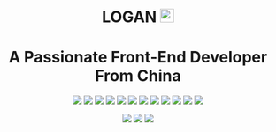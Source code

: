 <div align="center">
<h1 height="200px" align="center">LOGAN <img src="https://cdn.jsdelivr.net/gh/MaleWeb/picture/images/techblog/hi.gif" width="25"></h1>
<h1 align="center">A Passionate Front-End Developer From China</h1>
</div>

<div align="center">
    <img src="https://img.shields.io/badge/-HTML5-E34F26?style=flat&logo=html5&logoColor=white">
    <img src="https://img.shields.io/badge/-Sass-CC6699?style=flat&logo=sass&logoColor=white">
    <img src="https://img.shields.io/badge/-Less-1D365D?style=flat&logo=less&logoColor=white">
    <img src="https://img.shields.io/badge/-JavaScript-F7DF1E?style=flat&logo=javascript&logoColor=white">
    <img src="https://img.shields.io/badge/-TypeScript-007ACC?style=flat&logo=typescript&logoColor=white">
    <img src="https://img.shields.io/badge/-Axios-5A29E4?style=flat&logo=axios&logoColor=white">
    <img src="https://img.shields.io/badge/-Node.js-339933?style=flat&logo=Node.js&logoColor=white">
    <img src="https://img.shields.io/badge/-NPM-CB3837?style=flat&logo=npm&logoColor=white">
    <img src="https://img.shields.io/badge/-Webpack-8DD6F9?style=flat&logo=webpack&logoColor=white">
    <img src="https://img.shields.io/badge/-Vue.js-4FC08D?style=flat&logo=vue.js&logoColor=white">
    <img src="https://img.shields.io/badge/-React-00b4ce?style=flat&logo=react&logoColor=white">
    <img src="https://img.shields.io/badge/-ESLint-4B32C3?style=flat&logo=eslint&logoColor=white">
</div>

<p></p>

<div align="center">
    <img src="https://img.shields.io/badge/-Git-F05032?style=flat&logo=git&logoColor=white">
    <img src="https://img.shields.io/badge/-Github-181717?style=flat&logo=github&logoColor=white">
    <img src="https://img.shields.io/badge/-Stack Overflow-F58025?style=flat&logo=stackoverflow&logoColor=white">
</div>
